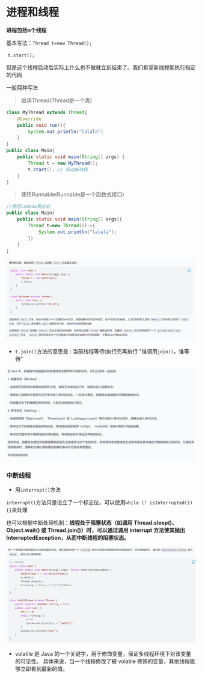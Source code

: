 # 进程和线程

**进程包括n个线程**

基本写法：``Thread t=new Thread();``

​				   ``t.start();``

但是这个线程启动后实际上什么也不做就立刻结束了。我们希望新线程能执行指定的代码

一般两种写法

> 继承Thread(Thread是一个类)

```java
class MyThread extends Thread{
    @Override
    public void run(){
        System.out.println("lalala")
    }
}
public class Main{
    public static void main(String[] args) {
        Thread t = new MyThread();
        t.start(); // 启动新线程
    }
}
```

> 使用Runnable(Runnable是一个函数式接口)

```java
//使用lambda表达式
public class Main{
    public static void main(String[] args){
        Thread t=new Thread(()->{
            System.out.println("lalala");
        })
    }
}
```

![image-20250521140958566](进程和线程.assets/image-20250521140958566.png)

- ``t.join()``方法的意思是 : 当前线程等待t执行完再执行 "谁调用``join()``，谁等待"

![image-20250517165736541](进程和线程.assets/image-20250517165736541.png)

### 中断线程

- 用``interrupt()``方法

``interrupt()``方法只是设立了一个标志位，可以使用``while (! isInterrupted()){}``来处理

也可以根据中断处理机制：**线程处于阻塞状态（如调用 Thread.sleep()、Object.wait() 或 Thread.join()）时，可以通过调用 interrupt 方法使其抛出 InterruptedException，从而中断线程的阻塞状态。**

![image-20250521152700585](进程和线程.assets/image-20250521152700585.png)

- volatile 是 Java 的一个关键字，用于修饰变量，保证多线程环境下对该变量的可见性。 具体来说，当一个线程修改了被 volatile 修饰的变量，其他线程能够立即看到最新的值。